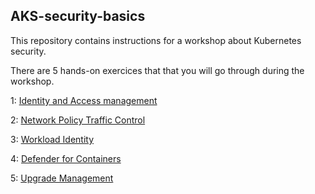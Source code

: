 ## AKS-security-basics

This repository contains instructions for a workshop about Kubernetes security.

There are 5 hands-on exercices that that you will go through during the workshop.

1: <a href="https://github.com/pelithne/AKS-security-basics/blob/main/Identity-and-access-mgmt.md">Identity and Access management</a>

2: <a href="https://github.com/pelithne/aks-security-basics/blob/main/network-policy-traffic-control.md">Network Policy Traffic Control</a>

3: <a href="https://github.com/pelithne/aks-security-basics/blob/main/workload-identity.md">Workload Identity</a>

4: <a href="https://github.com/pelithne/aks-security-basics/blob/main/defender-for-containers.md">Defender for Containers</a>

5: <a href="https://github.com/pelithne/aks-security-basics/blob/main/upgrade-management.md">Upgrade Management</a>

